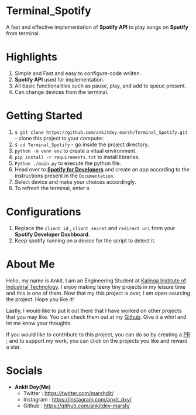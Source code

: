 # Terminal_Spotify
A fast and effective implementation of __Spotify API__ to play songs on __Spotify__ from terminal. 

# Highlights
1. Simple and Fast and easy to configure-code wriiten.
2. __Spotify API__ used for implementation.
3. All basic functionalities such as pause, play, and add to queue present.
4. Can change devices from the terminal.


# Getting Started
1. `$ git clone https://github.com/ankitdey-marsh/Terminal_Spotify.git` - clone this project to your computer.
2. `$ cd Terminal_Spotify` - go inside the project directory.  
3. `python -m venv env` to create a vitual environment.    
4. `pip install -r requirements.txt` to install libraries.
5. `Python ./main.py` to execute the python file.
6. Head over to __[Spotify for Developers]("https://developer.spotify.com/")__ and create an app according to the instructions present in the `Documentation`.
7. Select device and make your choices accordingly.
8. To refresh the terminal, enter `0`.

# Configurations
1. Replace the `client_id` , `client_secret` and `redirect uri` from your __Spotify Developer Dashboard__.
2. Keep spotify running on a device for the script to detect it.

# About Me
Hello, my name is Ankit. I am an Engineering Student at [Kalinga Institute of Industrial Technology](https://kiit.ac.in/). I enjoy making teeny tiny projects in
my leisure time and this is one of them. Now that my this project is over, I am open-sourcing the project. Hope you like it!

Lastly, I would like to put it out there that I have worked on other projects that you may like. You can check them out at my [Github](https://github.com/ankitdey-marsh/). Give it a whirl and let me know your thoughts.

If you would like to contribute to this project, you can do so by creating a [PR](https://help.github.com/articles/about-pull-requests/) ; and to support my work, you can click on the projects you like and reward a star.

# Socials

- __Ankit Dey(Me)__
    - Twitter : https://twitter.com/marshdit/
    - Instagram : https://instagram.com/anxit_dxy/
    - Github : https://github.com/ankitdey-marsh/



